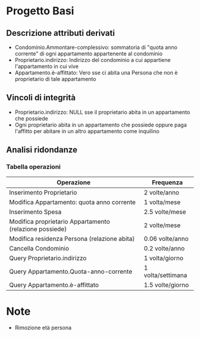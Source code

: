 # Progetto Basi

## Descrizione attributi derivati

- Condominio.Ammontare-complessivo: sommatoria di "quota anno corrente" di ogni appartamento appartenente al condominio
- Proprietario.indirizzo: Indirizzo del condominio a cui appartiene l'appartamento in cui vive
- Appartamento.è-affittato: Vero sse ci abita una Persona che non è proprietario di tale appartamento

## Vincoli di integrità

- Proprietario.indirizzo: NULL sse il proprietario abita in un appartamento che possiede
- Ogni proprietario abita in un appartamento che possiede oppure paga l'affitto per abitare in un altro appartamento come inquilino

## Analisi ridondanze

### Tabella operazioni

| Operazione                                              | Frequenza                 |
|---------------------------------------------------------|---------------------------|
| Inserimento Proprietario                                | 2 volte/anno              |
| Modifica Appartamento: quota anno corrente              | 1 volta/mese              |
| Inserimento Spesa                                       | 2.5 volte/mese            |
| Modifica proprietario Appartamento (relazione possiede) | 2 volte/mese              |
| Modifica residenza Persona (relazione abita)            | 0.06 volte/anno           |
| Cancella Condominio                                     | 0.2 volte/anno            |
| Query Proprietario.indirizzo                            | 1 volta/giorno            |
| Query Appartamento.Quota-anno-corrente                  | 1 volta/settimana         |
| Query Appartamento.è-affittato                          | 1.5 volte/giorno          |

# Note

- Rimozione età persona
